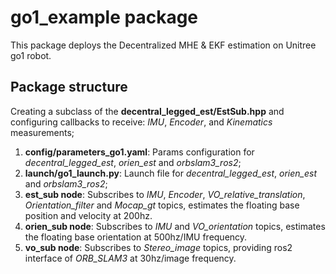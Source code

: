 # go1_example package
This package deploys the Decentralized MHE & EKF estimation on Unitree go1 robot. 
## Package structure
Creating a subclass of the **decentral_legged_est/EstSub.hpp** and configuring callbacks to receive: *IMU*, *Encoder*, and *Kinematics* measurements;
1. **config/parameters_go1.yaml**: Params configuration for *decentral_legged_est*, *orien_est* and *orbslam3_ros2*;
2. **launch/go1_launch.py**: Launch file for *decentral_legged_est*, *orien_est* and *orbslam3_ros2*;
3. **est_sub node**: Subscribes to *IMU*, *Encoder*, *VO_relative_translation*, *Orientation_filter* and *Mocap_gt* topics, estimates the floating base position and velocity at 200hz.
4. **orien_sub node**: Subscribes to *IMU* and *VO_orientation* topics, estimates the floating base orientation at 500hz/IMU frequency.
5. **vo_sub node**: Subscribes to *Stereo_image* topics, providing ros2 interface of *ORB_SLAM3* at 30hz/image frequency.
